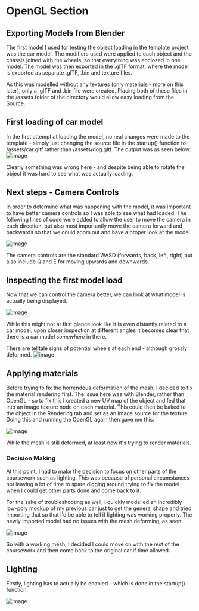 
# OpenGL Section

## Exporting Models from Blender

The first model I used for testing the object loading in the template project was the car model. The modifiers used were applied to each object and the chassis joined with the wheels, so that everything was enclosed in one model. The model was then exported in the .glTF format, where the model is exported as separate .glTF, .bin and texture files.

As this was modelled without any textures (only materials - more on this later), only a .glTF and .bin file were created.
Placing both of these files in the /assets folder of the directory would allow easy loading from the Source.

## First loading of car model

In the first attempt at loading the model, no real changes were made to the template - simply just changing the source file in the startup() function to /assets/car.gltf rather than /assets/dog.gltf.
The output was as seen below:
![image](https://user-images.githubusercontent.com/67718774/205511601-25add05f-415f-42d1-96b2-973da5bf6a74.png)

Clearly something was wrong here - and despite being able to rotate the object it was hard to see what was actually loading.

## Next steps - Camera Controls

In order to determine what was happening with the model, it was important to have better camera controls so I was able to see what had loaded. The following lines of code were added to allow the user to move the camera in each direction, but also most importantly move the camera forward and backwards so that we could zoom out and have a proper look at the model.

![image](https://user-images.githubusercontent.com/67718774/205512770-9f787bb0-034c-4547-b228-ce0f33cbdb20.png)


The camera controls are the standard WASD (forwards, back, left, right) but also include Q and E for moving upwards and downwards.

## Inspecting the first model load

Now that we can control the camera better, we can look at what model is actually being displayed. 

![image](https://user-images.githubusercontent.com/67718774/205512879-6f4f5771-8e16-409b-bf0c-1d3a8951e357.png)


While this might not at first glance look like it is even distantly related to a car model, upon closer inspection at different angles it becomes clear that there is a car model *somewhere* in there.

There are telltale signs of potential wheels at each end - although grossly deformed.
![image](https://user-images.githubusercontent.com/67718774/205513009-1fd28578-7305-41fd-92c6-8ab5222a5754.png)
 
## Applying materials

Before trying to fix the horrendous deformation of the mesh, I decided to fix the material rendering first. The issue here was with Blender, rather than OpenGL - so to fix this I created a new UV map of the object and fed that into an image texture node on each material. This could then be baked to the object in the Rendering tab and set as an Image source for the texture. Doing this and running the OpenGL again then gave me this:

![image](https://user-images.githubusercontent.com/67718774/205650068-796069b5-a57f-4172-9e7d-31ea8cc5512c.png)

While the mesh is still deformed, at least now it's trying to render materials.

### Decision Making

At this point, I had to make the decision to focus on other parts of the coursework such as lighting. This was because of personal circumstances not leaving a lot of time to spare digging around trying to fix the model when I could get other parts done and come back to it.

For the sake of troubleshooting as well, I quickly modelled an incredibly low-poly mockup of my previous car just to get the general shape and tried importing that so that I'd be able to tell if lighting was working properly. The newly imported model had no issues with the mesh deforming, as seen:

![image](https://user-images.githubusercontent.com/67718774/205654957-f8fa17b8-a1d4-42fe-98f5-ff870ac57917.png)

So with a working mesh, I decided I could move on with the rest of the coursework and then come back to the original car if time allowed.

## Lighting

Firstly, lighting has to actually be enabled - which is done in the startup() function.

![image](https://user-images.githubusercontent.com/67718774/205663512-9f3324c0-a8d3-461e-bf69-c6ca8097a95a.png)



